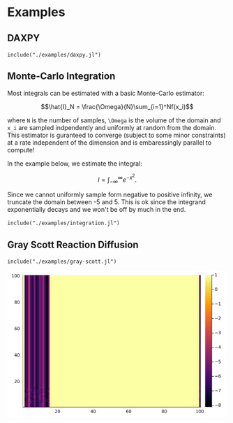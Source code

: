 # Examples


## DAXPY
```@example
include("./examples/daxpy.jl")
```
## Monte-Carlo Integration

Most integrals can be estimated with a basic Monte-Carlo estimator:

```math
\hat{I}_N = \frac{\Omega}{N}\sum_{i=1}^Nf(x_i)
```
where `N` is the number of samples, ``\Omega`` is the volume of the domain and ``x_i`` are sampled indpendently and uniformly at random from the domain. This estimator is guranteed to converge (subject to some minor constraints) at a rate independent of the dimension and is embaressingly parallel to compute!

In the example below, we estimate the integral:
```math
I = \int_{-\infty}^{\infty}e^{-x^2}.
```

Since we cannot uniformly sample form negative to positive infinity, we truncate the domain between -5 and 5. This is ok since the integrand exponentially decays and we won't be off by much in the end.
```@example
include("./examples/integration.jl")
```
## Gray Scott Reaction Diffusion
```@example
include("./examples/gray-scott.jl")
```
![Simulation Output](./gray-scott.gif)
